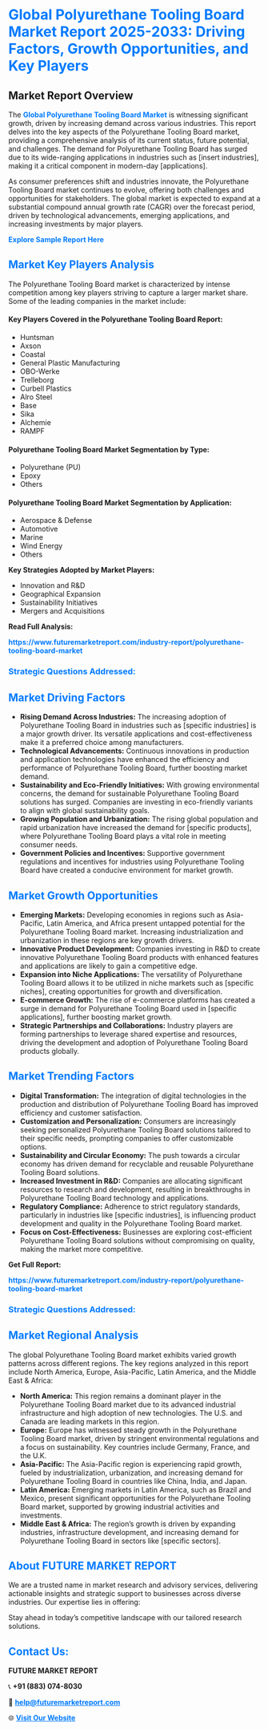 <h1 style="color: #007BFF;">Global Polyurethane Tooling Board Market Report 2025-2033: Driving Factors, Growth Opportunities, and Key Players</h1>

<section id="overview">
<h2>Market Report Overview</h2>
<p>The <a href="https://www.futuremarketreport.com/industry-report/polyurethane-tooling-board-market" style="color: #007BFF; text-decoration: none;"><strong>Global Polyurethane Tooling Board Market</strong></a> is witnessing significant growth, driven by increasing demand across various industries. This report delves into the key aspects of the Polyurethane Tooling Board market, providing a comprehensive analysis of its current status, future potential, and challenges. The demand for Polyurethane Tooling Board has surged due to its wide-ranging applications in industries such as [insert industries], making it a critical component in modern-day [applications].</p>
<p>As consumer preferences shift and industries innovate, the Polyurethane Tooling Board market continues to evolve, offering both challenges and opportunities for stakeholders. The global market is expected to expand at a substantial compound annual growth rate (CAGR) over the forecast period, driven by technological advancements, emerging applications, and increasing investments by major players.</p>
</section>

<section id="overview">
<p><a href="https://www.futuremarketreport.com/request-sample/reportId=50772" style="color: #007BFF; text-decoration: none;"><strong>Explore Sample Report Here</strong></a></p>
</section>

<section id="key-players">
<h2 style="color: #007BFF;">Market Key Players Analysis</h2>
<p>The Polyurethane Tooling Board market is characterized by intense competition among key players striving to capture a larger market share. Some of the leading companies in the market include:</p>
<h4>Key Players Covered in the Polyurethane Tooling Board Report:</h4>
<ul><li>Huntsman</li><li>Axson</li><li>Coastal</li><li>General Plastic Manufacturing</li><li>OBO-Werke</li><li>Trelleborg</li><li>Curbell Plastics</li><li>Alro Steel</li><li>Base</li><li>Sika</li><li>Alchemie</li><li>RAMPF</li></ul>
<h4>Polyurethane Tooling Board Market Segmentation by Type:</h4>
<ul><li>Polyurethane (PU)</li><li>Epoxy</li><li>Others</li></ul>

<h4>Polyurethane Tooling Board Market Segmentation by Application:</h4>
<ul><li>Aerospace &amp; Defense</li><li>Automotive</li><li>Marine</li><li>Wind Energy</li><li>Others</li></ul>
<p><strong>Key Strategies Adopted by Market Players:</strong></p>
<ul>
<li>Innovation and R&D</li>
<li>Geographical Expansion</li>
<li>Sustainability Initiatives</li>
<li>Mergers and Acquisitions</li>
</ul>
</section>

<section>
<p><strong>Read Full Analysis: </strong></p><a href="https://www.futuremarketreport.com/industry-report/polyurethane-tooling-board-market" style="color: #007BFF; text-decoration: none;"><strong>https://www.futuremarketreport.com/industry-report/polyurethane-tooling-board-market</strong></a>
<h3 style="color: #007BFF;">Strategic Questions Addressed:</h3>
</section>

<section id="driving-factors">
<h2 style="color: #007BFF;">Market Driving Factors</h2>
<ul>
<li><strong>Rising Demand Across Industries:</strong> The increasing adoption of Polyurethane Tooling Board in industries such as [specific industries] is a major growth driver. Its versatile applications and cost-effectiveness make it a preferred choice among manufacturers.</li>
<li><strong>Technological Advancements:</strong> Continuous innovations in production and application technologies have enhanced the efficiency and performance of Polyurethane Tooling Board, further boosting market demand.</li>
<li><strong>Sustainability and Eco-Friendly Initiatives:</strong> With growing environmental concerns, the demand for sustainable Polyurethane Tooling Board solutions has surged. Companies are investing in eco-friendly variants to align with global sustainability goals.</li>
<li><strong>Growing Population and Urbanization:</strong> The rising global population and rapid urbanization have increased the demand for [specific products], where Polyurethane Tooling Board plays a vital role in meeting consumer needs.</li>
<li><strong>Government Policies and Incentives:</strong> Supportive government regulations and incentives for industries using Polyurethane Tooling Board have created a conducive environment for market growth.</li>
</ul>
</section>

<section id="growth-opportunities">
<h2 style="color: #007BFF;">Market Growth Opportunities</h2>
<ul>
<li><strong>Emerging Markets:</strong> Developing economies in regions such as Asia-Pacific, Latin America, and Africa present untapped potential for the Polyurethane Tooling Board market. Increasing industrialization and urbanization in these regions are key growth drivers.</li>
<li><strong>Innovative Product Development:</strong> Companies investing in R&D to create innovative Polyurethane Tooling Board products with enhanced features and applications are likely to gain a competitive edge.</li>
<li><strong>Expansion into Niche Applications:</strong> The versatility of Polyurethane Tooling Board allows it to be utilized in niche markets such as [specific niches], creating opportunities for growth and diversification.</li>
<li><strong>E-commerce Growth:</strong> The rise of e-commerce platforms has created a surge in demand for Polyurethane Tooling Board used in [specific applications], further boosting market growth.</li>
<li><strong>Strategic Partnerships and Collaborations:</strong> Industry players are forming partnerships to leverage shared expertise and resources, driving the development and adoption of Polyurethane Tooling Board products globally.</li>
</ul>
</section>

<section id="trending-factors">
<h2 style="color: #007BFF;">Market Trending Factors</h2>
<ul>
<li><strong>Digital Transformation:</strong> The integration of digital technologies in the production and distribution of Polyurethane Tooling Board has improved efficiency and customer satisfaction.</li>
<li><strong>Customization and Personalization:</strong> Consumers are increasingly seeking personalized Polyurethane Tooling Board solutions tailored to their specific needs, prompting companies to offer customizable options.</li>
<li><strong>Sustainability and Circular Economy:</strong> The push towards a circular economy has driven demand for recyclable and reusable Polyurethane Tooling Board solutions.</li>
<li><strong>Increased Investment in R&D:</strong> Companies are allocating significant resources to research and development, resulting in breakthroughs in Polyurethane Tooling Board technology and applications.</li>
<li><strong>Regulatory Compliance:</strong> Adherence to strict regulatory standards, particularly in industries like [specific industries], is influencing product development and quality in the Polyurethane Tooling Board market.</li>
<li><strong>Focus on Cost-Effectiveness:</strong> Businesses are exploring cost-efficient Polyurethane Tooling Board solutions without compromising on quality, making the market more competitive.</li>
</ul>
</section>

<section>
<p><strong>Get Full Report: </strong></p><a href="https://www.futuremarketreport.com/industry-report/polyurethane-tooling-board-market" style="color: #007BFF; text-decoration: none;"><strong>https://www.futuremarketreport.com/industry-report/polyurethane-tooling-board-market</strong></a>
<h3 style="color: #007BFF;">Strategic Questions Addressed:</h3>
</section>


<section id="regional-analysis">
<h2 style="color: #007BFF;">Market Regional Analysis</h2>
<p>The global Polyurethane Tooling Board market exhibits varied growth patterns across different regions. The key regions analyzed in this report include North America, Europe, Asia-Pacific, Latin America, and the Middle East & Africa:</p>
<ul>
<li><strong>North America:</strong> This region remains a dominant player in the Polyurethane Tooling Board market due to its advanced industrial infrastructure and high adoption of new technologies. The U.S. and Canada are leading markets in this region.</li>
<li><strong>Europe:</strong> Europe has witnessed steady growth in the Polyurethane Tooling Board market, driven by stringent environmental regulations and a focus on sustainability. Key countries include Germany, France, and the U.K.</li>
<li><strong>Asia-Pacific:</strong> The Asia-Pacific region is experiencing rapid growth, fueled by industrialization, urbanization, and increasing demand for Polyurethane Tooling Board in countries like China, India, and Japan.</li>
<li><strong>Latin America:</strong> Emerging markets in Latin America, such as Brazil and Mexico, present significant opportunities for the Polyurethane Tooling Board market, supported by growing industrial activities and investments.</li>
<li><strong>Middle East & Africa:</strong> The region’s growth is driven by expanding industries, infrastructure development, and increasing demand for Polyurethane Tooling Board in sectors like [specific sectors].</li>
</ul>
</section>

<footer>
<h2 style="color: #007BFF;">About FUTURE MARKET REPORT</h2>
<p>We are a trusted name in market research and advisory services, delivering actionable insights and strategic support to businesses across diverse industries. Our expertise lies in offering:</p>

<p>Stay ahead in today’s competitive landscape with our tailored research solutions.</p>

<h2 style="color: #007BFF;">Contact Us:</h2>
<p><strong>FUTURE MARKET REPORT</strong></p>
<p>📞 <strong>+91 (883) 074-8030</strong></p>
<p>📧 <strong><a href="mailto:help@futuremarketreport.com" style="color: #007BFF;">help@futuremarketreport.com</a></strong></p>
<p>🌐 <strong><a href="https://www.futuremarketreport.com/" style="color: #007BFF;">Visit Our Website</a></strong></p>
</footer>